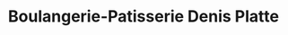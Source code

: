 ---
title: "Boulangerie-Patisserie Denis Platte"
url: /fougerolles/boulangerie-patisserie-denis-platte/
shop: boulangerie
---